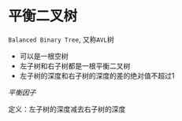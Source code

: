 # 平衡二叉树

`Balanced Binary Tree`, 又称`AVL`树

* 可以是一根空树
* 左子树和右子树都是一根平衡二叉树
* 左子树的深度和右子树的深度的差的绝对值不超过1

*平衡因子*

定义：左子树的深度减去右子树的深度

